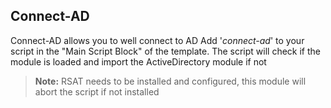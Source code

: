 Connect-AD
-------------
Connect-AD allows you to well connect to AD
Add '*connect-ad*' to your script in the "Main Script Block" of the template.
The script will check if the module is loaded and import the ActiveDirectory module if not

> **Note:**
 RSAT needs to be installed and configured, this module will abort the script if not installed
